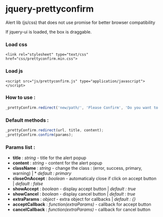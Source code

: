 # jquery-prettyconfirm
Alert lib (js/css) that does not use promise for better browser compatibility

If jquery-ui is loaded, the box is draggable.

### Load css
```
<link rel="stylesheet" type="text/css" href="css/prettyconfirm.min.css">
```

### Load js
```
<script src="js/prettyconfirm.js" type="application/javascript"></script>
```

### How to use :
```javascript
_prettyConfirm.redirect('new/path/', 'Please Confirm', 'Do you want to abord ?');
```

### Default methods :
```javascript
_prettyConfirm.redirect(url, title, content);
_prettyConfirm.confirm(params);
```

### Params list :
* **title** : *string* - title for the alert popup
* **content** : *string* - content for the alert popup
* **className** : *string* - change the class : (error, success, primary, warning) | * *default : primary*
* **closeOnAccept** : *boolean* - automaticaly close if click on accept button | *default : false*
* **showAccept** : *boolean* - display accept button | *default : true*
* **showCancel** : *boolean* - display cancel button | *default : true*
* **extraParams** : *object* - extra object for callbacks | *default : {}*
* **acceptCallback** : *function(extraParams)* - callback for accept button
* **cancelCallback** : *function(extraParams)* - callback for cancel button

